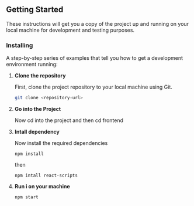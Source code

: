 
## Getting Started

These instructions will get you a copy of the project up and running on your local machine for development and testing purposes.

### Installing

A step-by-step series of examples that tell you how to get a development environment running:

1. **Clone the repository**

   First, clone the project repository to your local machine using Git.

   ```bash
   git clone <repository-url>


2. **Go into the Project**

   Now cd into the project and then cd frontend


3. **Intall dependency**

    Now install the required dependencies
    ```
    npm install
    ```
    then
    ```
    npm intall react-scripts
    ```
4. **Run i on your machine**

    ```
    npm start
    ```
